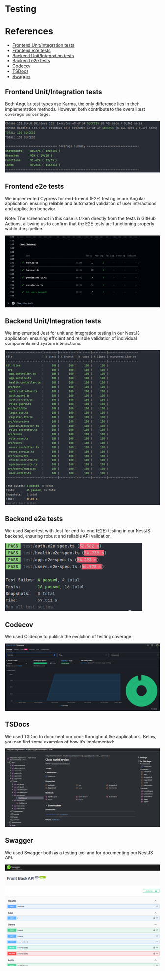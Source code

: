 # Testing

# References
- [Frontend Unit/Integration tests](#frontend-unitintegration-tests)
- [Frontend e2e tests](#frontend-e2e-tests)
- [Backend Unit/Integration tests](#backend-unitintegration-tests)
- [Backend e2e tests](#backend-e2e-tests)
- [Codecov](#swagger)
- [TSDocs](#tsdocs)
- [Swagger](#swagger)

## Frontend Unit/Integration tests

Both Angular test types use Karma, the only difference lies in their implementation methods. However, both contribute to the overall test coverage percentage.

![Image placeholder](img/front_unit_integration_tests.png)

## Frontend e2e tests

We implemented Cypress for end-to-end (E2E) testing in our Angular application, ensuring reliable and automated validation of user interactions and application behavior.

Note: The screenshot in this case is taken directly from the tests in GitHub Actions, allowing us to confirm that the E2E tests are functioning properly within the pipeline.

![Image placeholder](img/front_cypress_tests.png)

## Backend Unit/Integration tests

We implemented Jest for unit and integration testing in our NestJS application, ensuring efficient and reliable validation of individual components and system interactions.

![Image placeholder](img/back_unit_integration_tests.png)

## Backend e2e tests

We used Supertest with Jest for end-to-end (E2E) testing in our NestJS backend, ensuring robust and reliable API validation.

![Image placeholder](img/back_e2e_tests.png)

## Codecov

We used Codecov to publish the evolution of testing coverage.

![Image placeholder](img/codecov.png)

## TSDocs

We used TSDoc to document our code throughout the applications. Below, you can find some examples of how it's implemented:

![Image placeholder](img/tsdoc.png)

## Swagger

We used Swagger both as a testing tool and for documenting our NestJS API.

![Image placeholder](img/swagger.png)
